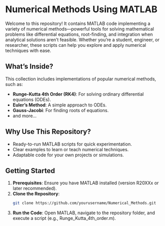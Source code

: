 # Numerical Methods Using MATLAB

Welcome to this repository! It contains MATLAB code implementing a variety of numerical methods—powerful tools for solving mathematical problems like differential equations, root-finding, and integration when analytical solutions aren’t feasible. Whether you’re a student, engineer, or researcher, these scripts can help you explore and apply numerical techniques with ease.

## What’s Inside?
This collection includes implementations of popular numerical methods, such as:
- **Runge-Kutta 4th Order (RK4)**: For solving ordinary differential equations (ODEs).
- **Euler’s Method**: A simple approach to ODEs.
- **Gauss-Jacobi**: For finding roots of equations.
- and more...

## Why Use This Repository?
- Ready-to-run MATLAB scripts for quick experimentation.
- Clear examples to learn or teach numerical techniques.
- Adaptable code for your own projects or simulations.

## Getting Started
1. **Prerequisites**: Ensure you have MATLAB installed (version R20XXx or later recommended).
2. **Clone the Repository**:
   ```bash
   git clone https://github.com/yourusername/Numerical_Methods.git
3. **Run the Code**: Open MATLAB, navigate to the repository folder, and execute a script (e.g., Runge_Kutta_4th_order.m).
